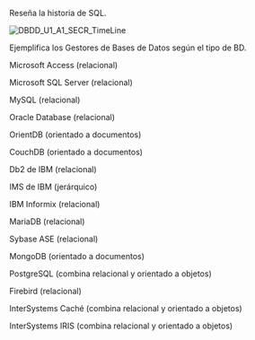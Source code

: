 Reseña la historia de SQL.

![DBDD_U1_A1_SECR_TimeLine](https://user-images.githubusercontent.com/104698382/170832830-647bfa50-0ab1-415e-895f-2b0a1115de42.jpg)


Ejemplifica los Gestores de Bases de Datos según el tipo de BD.

Microsoft Access (relacional)

Microsoft SQL Server (relacional)

MySQL (relacional)

Oracle Database (relacional)

OrientDB (orientado a documentos)

CouchDB (orientado a documentos)

Db2 de IBM (relacional)

IMS de IBM (jerárquico)

IBM Informix (relacional)

MariaDB (relacional)

Sybase ASE (relacional)

MongoDB (orientado a documentos)

PostgreSQL (combina relacional y orientado a objetos)

Firebird (relacional)

InterSystems Caché (combina relacional y orientado a objetos)

InterSystems IRIS (combina relacional y orientado a objetos)
